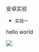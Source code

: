 安卓实验
* `实验一`
 
 hello world
 
 <image src="https://github.com/xiezhenqun/Android/blob/master/result/helloworld.png">


   
   
